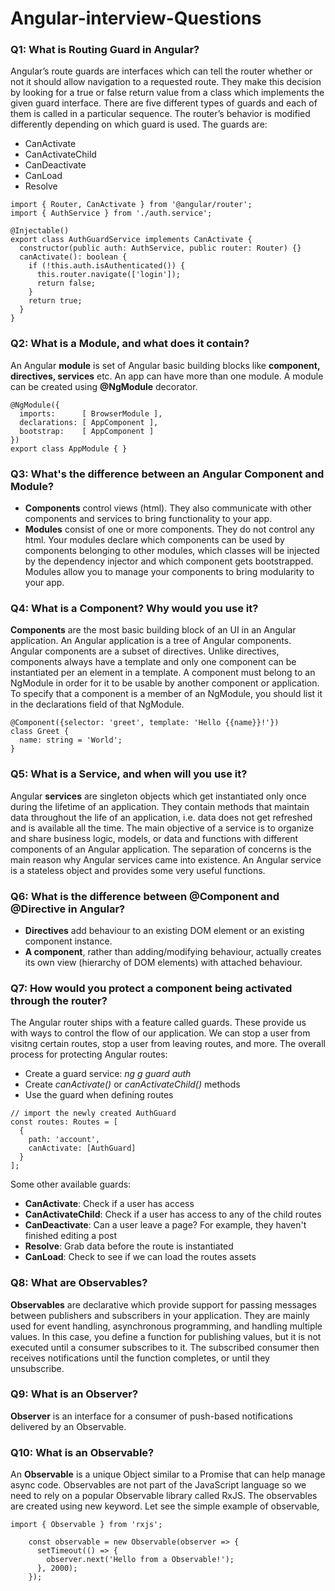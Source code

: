 # Angular-interview-Questions
### Q1: What is Routing Guard in Angular?  
Angular’s route guards are interfaces which can tell the router whether or not it should allow navigation to a requested route. They make this decision by looking for a true or false return value from a class which implements the given guard interface.
There are five different types of guards and each of them is called in a particular sequence. The router’s behavior is modified differently depending on which guard is used. The guards are:
- CanActivate
- CanActivateChild
- CanDeactivate
- CanLoad
- Resolve
```import { Injectable } from '@angular/core';
import { Router, CanActivate } from '@angular/router';
import { AuthService } from './auth.service';

@Injectable()
export class AuthGuardService implements CanActivate {
  constructor(public auth: AuthService, public router: Router) {}
  canActivate(): boolean {
    if (!this.auth.isAuthenticated()) {
      this.router.navigate(['login']);
      return false;
    }
    return true;
  }
}
```
### Q2: What is a Module, and what does it contain?  
An Angular __module__ is set of Angular basic building blocks like __component, directives, services__ etc. An app can have more than one module.
A module can be created using __@NgModule__ decorator.
```
@NgModule({
  imports:      [ BrowserModule ],
  declarations: [ AppComponent ],
  bootstrap:    [ AppComponent ]
})
export class AppModule { }
```
### Q3: What's the difference between an Angular Component and Module?  
- __Components__ control views (html). They also communicate with other components and services to bring functionality to your app.
- __Modules__ consist of one or more components. They do not control any html. Your modules declare which components can be used by components belonging to other modules, which classes will be injected by the dependency injector and which component gets bootstrapped. Modules allow you to manage your components to bring modularity to your app.
### Q4: What is a Component? Why would you use it?  
__Components__ are the most basic building block of an UI in an Angular application. An Angular application is a tree of Angular components. Angular components are a subset of directives. Unlike directives, components always have a template and only one component can be instantiated per an element in a template.
A component must belong to an NgModule in order for it to be usable by another component or application. To specify that a component is a member of an NgModule, you should list it in the declarations field of that NgModule.
```
@Component({selector: 'greet', template: 'Hello {{name}}!'})
class Greet {
  name: string = 'World';
}
```
### Q5: What is a Service, and when will you use it?  
Angular __services__ are singleton objects which get instantiated only once during the lifetime of an application. They contain methods that maintain data throughout the life of an application, i.e. data does not get refreshed and is available all the time. The main objective of a service is to organize and share business logic, models, or data and functions with different components of an Angular application.
The separation of concerns is the main reason why Angular services came into existence. An Angular service is a stateless object and provides some very useful functions.
### Q6: What is the difference between @Component and @Directive in Angular?   
- __Directives__ add behaviour to an existing DOM element or an existing component instance.
- __A component__, rather than adding/modifying behaviour, actually creates its own view (hierarchy of DOM elements) with attached behaviour.
### Q7: How would you protect a component being activated through the router?  
The Angular router ships with a feature called guards. These provide us with ways to control the flow of our application. We can stop a user from visitng certain routes, stop a user from leaving routes, and more. The overall process for protecting Angular routes:
- Create a guard service: _ng g guard auth_
- Create _canActivate()_ or _canActivateChild()_ methods
- Use the guard when defining routes
```
// import the newly created AuthGuard
const routes: Routes = [
  {
    path: 'account',
    canActivate: [AuthGuard]
  }
];
```
Some other available guards:
- __CanActivate__: Check if a user has access
- __CanActivateChild__: Check if a user has access to any of the child routes
- __CanDeactivate__: Can a user leave a page? For example, they haven't finished editing a post
- __Resolve__: Grab data before the route is instantiated
- __CanLoad__: Check to see if we can load the routes assets
### Q8: What are Observables?  
__Observables__ are declarative which provide support for passing messages between publishers and subscribers in your application.
They are mainly used for event handling, asynchronous programming, and handling multiple values. In this case, you define a function for publishing values, but it is not executed until a consumer subscribes to it. The subscribed consumer then receives notifications until the function completes, or until they unsubscribe.
### Q9:  What is an Observer?  
__Observer__ is an interface for a consumer of push-based notifications delivered by an Observable.
### Q10: What is an Observable?  
An __Observable__ is a unique Object similar to a Promise that can help manage async code. Observables are not part of the JavaScript language so we need to rely on a popular Observable library called RxJS.
The observables are created using new keyword. Let see the simple example of observable,
```
import { Observable } from 'rxjs';

    const observable = new Observable(observer => {
      setTimeout(() => {
        observer.next('Hello from a Observable!');
      }, 2000);
    });

